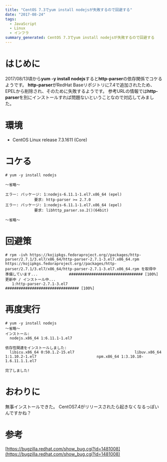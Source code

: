 ```yaml
---
title: "CentOS 7.3でyum install nodejsが失敗するので回避する"
date: "2017-08-24"
tags: 
  - JavaScript
  - Linux
  - インフラ
summary_generated: CentOS 7.3でyum install nodejsが失敗するので回避する
---
```


# はじめに
2017/08/13頃から**yum -y install nodejs**すると**http-parser**の依存関係でコケるようです。
**http-parser**がRedHat Baseリポジトリに7.4で追加されたため、EPELから削除され、そのために失敗するようです。
参考URLの情報では**http-parser**を別にインストールすれば問題ないということなので対応してみました。

# 環境
- CentOS Linux release 7.3.1611 (Core)

# コケる
```
# yum -y install nodejs

～省略～

エラー: パッケージ: 1:nodejs-6.11.1-1.el7.x86_64 (epel)
             要求: http-parser >= 2.7.0
エラー: パッケージ: 1:nodejs-6.11.1-1.el7.x86_64 (epel)
             要求: libhttp_parser.so.2()(64bit)

～省略～
```

# 回避策
```
# rpm -ivh https://kojipkgs.fedoraproject.org//packages/http-parser/2.7.1/3.el7/x86_64/http-parser-2.7.1-3.el7.x86_64.rpm
https://kojipkgs.fedoraproject.org//packages/http-parser/2.7.1/3.el7/x86_64/http-parser-2.7.1-3.el7.x86_64.rpm を取得中
準備しています...              ################################# [100%]
更新中 / インストール中...
   1:http-parser-2.7.1-3.el7          ################################# [100%]
```

# 再度実行
```
# yum -y install nodejs
～省略～
インストール:
  nodejs.x86_64 1:6.11.1-1.el7                                                                                                                                                

依存性関連をインストールしました:
  libicu.x86_64 0:50.1.2-15.el7                           libuv.x86_64 1:1.10.2-1.el7                           npm.x86_64 1:3.10.10-1.6.11.1.1.el7                          

完了しました!
```

# おわりに
無事インストールできた。
CentOS7.4がリリースされたら起きなくなるっぽいんですかね？

# 参考
[https://bugzilla.redhat.com/show_bug.cgi?id=1481008](https://bugzilla.redhat.com/show_bug.cgi?id=1481008)
